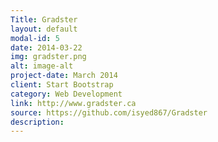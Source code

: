 ```yaml
---
Title: Gradster
layout: default
modal-id: 5
date: 2014-03-22
img: gradster.png
alt: image-alt
project-date: March 2014
client: Start Bootstrap
category: Web Development
link: http://www.gradster.ca
source: https://github.com/isyed867/Gradster
description:
---
```

